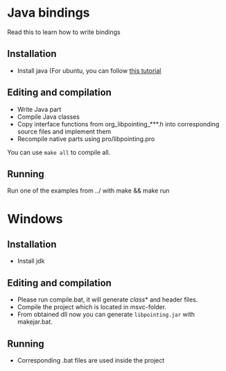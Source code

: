 # Java bindings

Read this to learn how to write bindings

## Installation

* Install java (For ubuntu, you can follow [this tutorial](http://tecadmin.net/install-oracle-java-8-jdk-8-ubuntu-via-ppa/)

## Editing and compilation

* Write Java part
* Compile Java classes
* Copy interface functions from org_libpointing_***.h into corresponding source files and implement them
* Recompile native parts using pro/libpointing.pro

You can use `make all` to compile all.

## Running

Run one of the examples from ../ with make && make run



# Windows

## Installation

* Install jdk

## Editing and compilation

* Please run compile.bat, it will generate *class** and header files.
* Compile the project which is located in msvc-folder.
* From obtained dll now you can generate `libpointing.jar` with makejar.bat.

## Running

* Corresponding .bat files are used inside the project